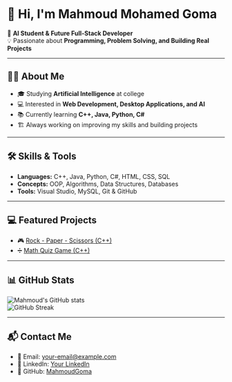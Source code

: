 # 👋 Hi, I'm Mahmoud Mohamed Goma  

🚀 **AI Student & Future Full-Stack Developer**  
💡 Passionate about **Programming, Problem Solving, and Building Real Projects**  

---

## 🧑‍💻 About Me
- 🎓 Studying **Artificial Intelligence** at college  
- 💻 Interested in **Web Development, Desktop Applications, and AI**  
- 📚 Currently learning **C++, Java, Python, C#**  
- 🏗️ Always working on improving my skills and building projects  

---

## 🛠️ Skills & Tools
- **Languages:** C++, Java, Python, C#, HTML, CSS, SQL  
- **Concepts:** OOP, Algorithms, Data Structures, Databases  
- **Tools:** Visual Studio, MySQL, Git & GitHub  

---

## 💻 Featured Projects 

- 🎮 [Rock - Paper - Scissors (C++)](https://github.com/MahmoudGoma/rock-paper-scissors)  
- ➗ [Math Quiz Game (C++)](https://github.com/MahmoudGoma/math-quiz-game)  

---

## 📊 GitHub Stats
![Mahmoud's GitHub stats](https://github-readme-stats.vercel.app/api?username=MahmoudGoma&show_icons=true&theme=radical)  
![GitHub Streak](https://streak-stats.demolab.com?user=MahmoudGoma&theme=radical)  

---

## 📬 Contact Me
- 📧 Email: your-email@example.com  
- 💼 LinkedIn: [Your LinkedIn](https://linkedin.com/in/your-profile)  
- 🐙 GitHub: [MahmoudGoma](https://github.com/MahmoudGoma)  
